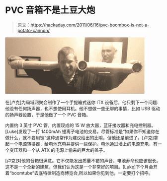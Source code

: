 # PVC 音箱不是土豆大炮

> 原文：<https://hackaday.com/2011/06/16/pvc-boombox-is-not-a-potato-cannon/>

![](img/e63be40b2604026ff7e13adea9797209.png "ghettopvcbox")

在[卢克]为局域网聚会制作了一个手提箱式迷你 ITX 设备后，他只剩下一个问题:他没有任何扬声器，也不想使用耳机。他不想做一些无聊的事情，比如 USB 驱动的扬声器设置，于是他做了一个 PVC 音箱。

内置约 3 英寸 PVC 管，内置现成的 15 W 放大器，蓝牙接收器和充电控制器。[Luke]发现了一打 1400mAh 锂离子电池的交易，尽管标准是“如果你不知道你在做什么，就不要用锂”这种通常作为建议给出的比喻，但他还是前进了。[卢克]拿起一个电源转换器，给电池充电并提供一些保护。电池通过墙上的电源充电，有一个变压器和一个从 ATX 的电源上偷来的巨大的盖子。

[卢克]对他的音箱很满意。它不仅能发出质量不错的声音，电池寿命也应该很长。这不是一个全新的建筑，但我们认为这是一个非常好的项目。[Luke]下个月会开着“boomtube”去底特律制造商博览会,所以如果你见到他，一定要打个招呼。